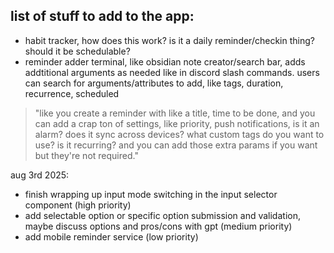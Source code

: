 ## list of stuff to add to the app:
- habit tracker, how does this work? is it a daily reminder/checkin thing? should it be schedulable?
- reminder adder terminal, like obsidian note creator/search bar, adds addtitional arguments as needed like in discord slash commands. users can search for arguments/attributes to add, like tags, duration, recurrence, scheduled 

> "like you create a reminder with like a title, time to be done, and you can add a crap ton of settings, like priority, push notifications, is it an alarm? does it sync across devices? what custom tags do you want to use? is it recurring? and you can add those extra params if you want but they're not required."

aug 3rd 2025:
- finish wrapping up input mode switching in the input selector component (high priority)
- add selectable option or specific option submission and validation, maybe discuss options and pros/cons with gpt (medium priority)
- add mobile reminder service (low priority)